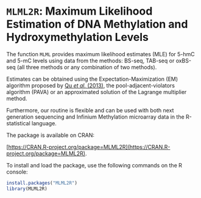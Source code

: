 # `MLML2R`: Maximum Likelihood Estimation of DNA Methylation and Hydroxymethylation Levels

The function `MLML` provides maximum likelihood estimates (MLE) for 5-hmC and 5-mC levels using data from the methods: BS-seq, TAB-seq or oxBS-seq (all three methods or any combination of two methods). 

Estimates can be obtained using the Expectation-Maximization (EM) algorithm proposed by [Qu *et al.* (2013)](https://www.ncbi.nlm.nih.gov/pmc/articles/PMC3789553/), the pool-adjacent-violators algorithm (PAVA) or an approximated solution of the Lagrange multiplier method. 

Furthermore, our routine is flexible and can be used with both next generation sequencing and Infinium Methylation microarray data in the R-statistical language.


The package is available on CRAN:

[https://CRAN.R-project.org/package=MLML2R](https://CRAN.R-project.org/package=MLML2R).


To install and load the package, use the following commands on the R console:

```r
install.packages("MLML2R")
library(MLML2R)
```
